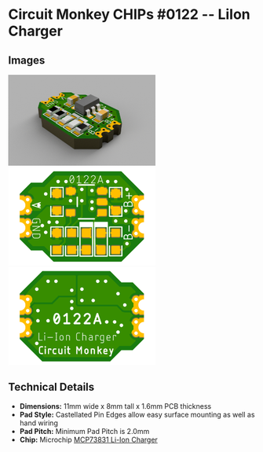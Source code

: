 # Circuit Monkey CHIPs &#35;0122 -- LiIon Charger

## Images
 <img src="Documents/assets/0122A-lion-charger-3D.png" alt="3D rendering" width="300" /><img src="Documents/assets/0122A-lion-charger-preview-top.png" alt="Top View" width="300" /> <img src="Documents/assets/0122A-lion-charger-preview-bottom.png" alt="Bottom View" width="300" />

## Technical Details
* **Dimensions:** 11mm wide x 8mm tall  x 1.6mm PCB thickness
* **Pad Style:** Castellated Pin Edges allow easy surface mounting as well as hand wiring
* **Pad Pitch:** Minimum Pad Pitch is 2.0mm
* **Chip:** Microchip [MCP73831 Li-Ion Charger](Documents/3rd-party/Microchip-MCP73831.pdf)
